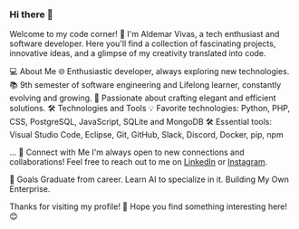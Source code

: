 ### Hi there 👋
Welcome to my code corner! 🚀 I'm Aldemar Vivas, a tech enthusiast and software developer. Here you'll find a collection of fascinating projects, innovative ideas, and a glimpse of my creativity translated into code.

💻 About Me
🌐 Enthusiastic developer, always exploring new technologies.
📚 9th semester of software engineering and Lifelong learner, constantly evolving and growing.
🚀 Passionate about crafting elegant and efficient solutions.
🛠️ Technologies and Tools
💡 Favorite technologies: Python, PHP, CSS, PostgreSQL, JavaScript, SQLite and MongoDB
🛠️ Essential tools: Visual Studio Code, Eclipse, Git, GitHub, Slack, Discord, Docker, pip, npm
<!--📝 Currently exploring:  -->

...
🤝 Connect with Me
I'm always open to new connections and collaborations! Feel free to reach out to me on [LinkedIn](https://co.linkedin.com/in/aldemar-vivas-26363b224) or [Instagram](https://www.instagram.com/alde_vivas?igsh=MTJxY2lvZjFmM3FhcA==).

🎯 Goals
Graduate from career.
Learn AI to specialize in it.
Building My Own Enterprise.


Thanks for visiting my profile! 🚀 Hope you find something interesting here! 😊

<!--
**alde326/alde326** is a ✨ _special_ ✨ repository because its `README.md` (this file) appears on your GitHub profile.

Here are some ideas to get you started:

- 🔭 I’m currently working on ...
- 🌱 I’m currently learning ...
- 👯 I’m looking to collaborate on ...
- 🤔 I’m looking for help with ...
- 💬 Ask me about ...
- 📫 How to reach me: ...
- 😄 Pronouns: ...
- ⚡ Fun fact: ...
-->
